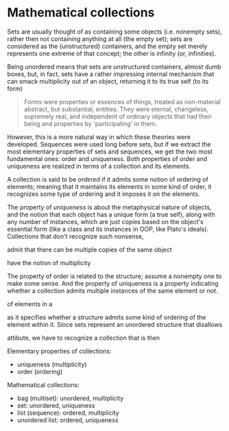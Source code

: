 # Mathematical collections

Sets are usually thought of as containing some objects (i.e. nonempty sets), rather then not containing anything at all (the empty set); sets are considered as the (unstructured) containers, and the empty set merely represents one extreme of that concept; the other is infinity (or, infinities).

Being unordered means that sets are unstructured containers, almost dumb boxes, but, in fact, sets have a rather impressing internal mechanism that can smack multiplicity out of an object, returning it to its true self (to its form)

> Forms were properties or essences of things, treated as non-material abstract, but substantial, entities. They were eternal, changeless, supremely real, and independent of ordinary objects that had their being and properties by 'participating' in them.


However, this is a more natural way in which these theories were developed. Sequences were used long before sets, but if we extract the most elementary properties of sets and sequences, we get the two most fundamental ones: order and uniqueness. Both properties of order and uniqueness are realized in terms of a collection and its elements.

A collection is said to be *ordered* if it admits some notion of ordering of elements; meaning that it maintains its elements in some kind of order, it recognizes some type of ordering and it imposes it on the elements.

The property of *uniqueness* is about the metaphysical nature of objects, and the notion that each object has a unique form (a true self), along with any number of instances, which are just copies based on the object's essential form (like a class and its instances in OOP, like Plato's ideals). Collections that don't recognize such nonsense, 


admit that there can be multiple copies of the same object

have the notion of multiplicity 




The property of order is related to the structure; assume a nonempty one to make some sense. And the property of uniqueness is a property indicating whether a collection admits multiple instances of the same element or not.

of elements in a 

as it specifies whether a structure admits some kind of ordering of the element within it. Since sets represent an unordered structure that disallows 

attibute, we have to recognize a collection that is then 



Elementary properties of collections:
- uniqueness (multiplicity)
- order (ordering)

Mathematical collections:
- bag (multiset):   unordered, multiplicity
- set:              unordered, uniqueness
- list (sequence):  ordered, multiplicity
- unordered list:   ordered, uniqueness
